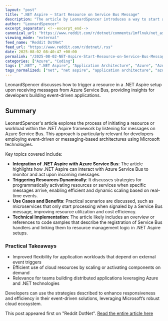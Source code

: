 ```yaml
---
layout: "post"
title: ".NET Aspire – Start Resource on Service Bus Message"
description: "The article by LeonardSpencer introduces a way to start a resource or workload in a .NET Aspire environment in response to a Service Bus message. Useful for developers working with messaging-driven architectures with .NET Aspire and Azure Service Bus."
author: "LeonardSpencer"
excerpt_separator: <!--excerpt_end-->
canonical_url: "https://www.reddit.com/r/dotnet/comments/1mflnuk/net_aspire_start_resource_on_servicebus_message/"
viewing_mode: "external"
feed_name: "Reddit DotNet"
feed_url: "https://www.reddit.com/r/dotnet/.rss"
date: 2025-08-02 08:40:47 +00:00
permalink: "/2025-08-02-NET-Aspire-Start-Resource-on-Service-Bus-Message.html"
categories: ["Azure", "Coding"]
tags: [".NET", ".NET Aspire", "Application Architecture", "Azure", "Azure Service Bus", "Cloud Services", "Coding", "Community", "Event Driven", "Messaging", "Resource Management", "Service Bus", "Workloads"]
tags_normalized: ["net", "net aspire", "application architecture", "azure", "azure service bus", "cloud services", "coding", "community", "event driven", "messaging", "resource management", "service bus", "workloads"]
---
```


LeonardSpencer discusses how to trigger a resource in a .NET Aspire setup upon receiving messages from Azure Service Bus, providing insights for developers building event-driven applications.<!--excerpt_end-->

## Summary

LeonardSpencer's article explores the process of initiating a resource or workload within the .NET Aspire framework by listening for messages on Azure Service Bus. This approach is particularly relevant for developers employing event-driven or messaging-based architectures using Microsoft technologies.

Key topics covered include:

- **Integration of .NET Aspire with Azure Service Bus**: The article highlights how .NET Aspire can interact with Azure Service Bus to monitor and act upon incoming messages.
- **Triggering Resources Dynamically**: It discusses strategies for programmatically activating resources or services when specific messages arrive, enabling efficient and dynamic scaling based on real-time events.
- **Use Cases and Benefits**: Practical scenarios are discussed, such as microservices that only start processing when signaled by a Service Bus message, improving resource utilization and cost efficiency.
- **Technical Implementation**: The article likely includes an overview or references to code samples that describe the registration of Service Bus handlers and linking them to resource management logic in .NET Aspire setups.

### Practical Takeaways

- Improved flexibility for application workloads that depend on external event triggers
- Efficient use of cloud resources by scaling or activating components on demand
- Relevance for teams building distributed applications leveraging Azure and .NET technologies

Developers can use the strategies described to enhance responsiveness and efficiency in their event-driven solutions, leveraging Microsoft’s robust cloud ecosystem.

This post appeared first on "Reddit DotNet". [Read the entire article here](https://www.reddit.com/r/dotnet/comments/1mflnuk/net_aspire_start_resource_on_servicebus_message/)
